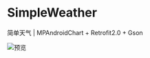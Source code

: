 # SimpleWeather
简单天气 | MPAndroidChart + Retrofit2.0 + Gson

![预览](https://github.com/LiuGuiLinAndroid/SimpleWeather/blob/master/img/%E9%A2%84%E8%A7%88.png?raw=true)
